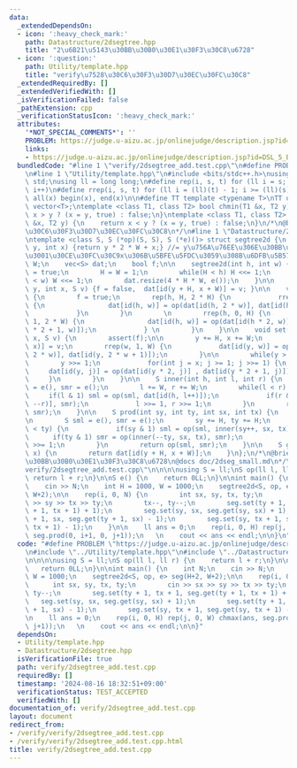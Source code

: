 ```yaml
---
data:
  _extendedDependsOn:
  - icon: ':heavy_check_mark:'
    path: Datastructure/2dsegtree.hpp
    title: "2\u6B21\u5143\u30BB\u30B0\u30E1\u30F3\u30C8\u6728"
  - icon: ':question:'
    path: Utility/template.hpp
    title: "verify\u7528\u30C6\u30F3\u30D7\u30EC\u30FC\u30C8"
  _extendedRequiredBy: []
  _extendedVerifiedWith: []
  _isVerificationFailed: false
  _pathExtension: cpp
  _verificationStatusIcon: ':heavy_check_mark:'
  attributes:
    '*NOT_SPECIAL_COMMENTS*': ''
    PROBLEM: https://judge.u-aizu.ac.jp/onlinejudge/description.jsp?id=DSL_5_B&lang=ja
    links:
    - https://judge.u-aizu.ac.jp/onlinejudge/description.jsp?id=DSL_5_B&lang=ja
  bundledCode: "#line 1 \"verify/2dsegtree_add.test.cpp\"\n#define PROBLEM \"https://judge.u-aizu.ac.jp/onlinejudge/description.jsp?id=DSL_5_B&lang=ja\"\
    \n#line 1 \"Utility/template.hpp\"\n#include <bits/stdc++.h>\nusing namespace\
    \ std;\nusing ll = long long;\n#define rep(i, s, t) for (ll i = s; i < (ll)(t);\
    \ i++)\n#define rrep(i, s, t) for (ll i = (ll)(t) - 1; i >= (ll)(s); i--)\n#define\
    \ all(x) begin(x), end(x)\n\n#define TT template <typename T>\nTT using vec =\
    \ vector<T>;\ntemplate <class T1, class T2> bool chmin(T1 &x, T2 y) {\n    return\
    \ x > y ? (x = y, true) : false;\n}\ntemplate <class T1, class T2> bool chmax(T1\
    \ &x, T2 y) {\n    return x < y ? (x = y, true) : false;\n}\n/*\n@brief verify\u7528\
    \u30C6\u30F3\u30D7\u30EC\u30FC\u30C8\n*/\n#line 1 \"Datastructure/2dsegtree.hpp\"\
    \ntemplate <class S, S (*op)(S, S), S (*e)()> struct segtree2d {\n    int id(int\
    \ y, int x) {return y * 2 * W + x;} //= y\u756A\u76EE\u306E\u30BB\u30B0\u6728\u306E\
    \u3001\u30CE\u30FC\u30C9x\u306B\u5BFE\u5FDC\u3059\u308B\u6DFB\u5B57\n    int H,\
    \ W;\n    vec<S> dat;\n    bool f;\n\n    segtree2d(int h, int w) {\n        f\
    \ = true;\n        H = W = 1;\n        while(H < h) H <<= 1;\n        while(W\
    \ < w) W <<= 1;\n        dat.resize(4 * H * W, e());\n    }\n\n    void preset(int\
    \ y, int x, S v) {f = false,  dat[id(y + H, x + W)] = v; }\n\n    void build()\
    \ {\n        f = true;\n        rep(h, H, 2 * H) {\n            rrep(w, 1, W)\
    \ {\n                dat[id(h, w)] = op(dat[id(h, 2 * w)], dat[id(h, 2 * w + 1)]);\n\
    \            }\n        }\n        \n        rrep(h, 0, H) {\n            rrep(w,\
    \ 1, 2 * W) {\n                dat[id(h, w)] = op(dat[id(h * 2, w)], dat[id(h\
    \ * 2 + 1, w)]);\n            } \n        }\n    }\n\n    void set(int y, int\
    \ x, S v) {\n        assert(f);\n\n        y += H, x += W;\n        dat[id(y,\
    \ x)] = v;\n        rrep(w, 1, W) {\n            dat[id(y, w)] = op(dat[id(y,\
    \ 2 * w)], dat[id(y, 2 * w + 1)]);\n        }\n\n        while(y > 1) {\n    \
    \        y >>= 1;\n            for(int j = x; j >= 1; j >>= 1) {\n           \
    \     dat[id(y, j)] = op(dat[id(y * 2, j)] , dat[id(y * 2 + 1, j)]);\n       \
    \     }\n        }\n    }\n\n    S inner(int h, int l, int r) {\n        S sml\
    \ = e(), smr = e();\n        l += W, r += W;\n        while(l < r) {\n       \
    \     if(l & 1) sml = op(sml, dat[id(h, l++)]);\n            if(r & 1) smr = op(dat[id(h,\
    \ --r)], smr);\n            l >>= 1, r >>= 1;\n        }\n        return op(sml,\
    \ smr);\n    }\n\n    S prod(int sy, int ty, int sx, int tx) {\n        assert(f);\n\
    \n        S sml = e(), smr = e();\n        sy += H, ty += H;\n        while(sy\
    \ < ty) {\n            if(sy & 1) sml = op(sml, inner(sy++, sx, tx));\n      \
    \      if(ty & 1) smr = op(inner(--ty, sx, tx), smr);\n            sy >>= 1, ty\
    \ >>= 1;\n        }\n        return op(sml, smr);\n    }\n\n    S get(int y, int\
    \ x) {\n        return dat[id(y + H, x + W)];\n    }\n};\n/*\n@brief 2\u6B21\u5143\
    \u30BB\u30B0\u30E1\u30F3\u30C8\u6728\n@docs doc/2dseg_small.md\n*/\n#line 4 \"\
    verify/2dsegtree_add.test.cpp\"\n\n\n\nusing S = ll;\nS op(ll l, ll r) {\n   \
    \ return l + r;\n}\n\nS e() {\n    return 0LL;\n}\n\nint main() {\n    int N;\n\
    \    cin >> N;\n    int H = 1000, W = 1000;\n    segtree2d<S, op, e> seg(H+2,\
    \ W+2);\n\n    rep(i, 0, N) {\n        int sx, sy, tx, ty;\n        cin >> sx\
    \ >> sy >> tx >> ty;\n        tx--, ty--;\n        seg.set(ty + 1, tx + 1, seg.get(ty\
    \ + 1, tx + 1) + 1);\n        seg.set(sy, sx, seg.get(sy, sx) + 1);\n        seg.set(ty\
    \ + 1, sx, seg.get(ty + 1, sx) - 1);\n        seg.set(sy, tx + 1, seg.get(sy,\
    \ tx + 1) - 1);\n    }\n\n    ll ans = 0;\n    rep(i, 0, H) rep(j, 0, W) chmax(ans,\
    \ seg.prod(0, i+1, 0, j+1));\n   \n    cout << ans << endl;\n\n}\n"
  code: "#define PROBLEM \"https://judge.u-aizu.ac.jp/onlinejudge/description.jsp?id=DSL_5_B&lang=ja\"\
    \n#include \"../Utility/template.hpp\"\n#include \"../Datastructure/2dsegtree.hpp\"\
    \n\n\n\nusing S = ll;\nS op(ll l, ll r) {\n    return l + r;\n}\n\nS e() {\n \
    \   return 0LL;\n}\n\nint main() {\n    int N;\n    cin >> N;\n    int H = 1000,\
    \ W = 1000;\n    segtree2d<S, op, e> seg(H+2, W+2);\n\n    rep(i, 0, N) {\n  \
    \      int sx, sy, tx, ty;\n        cin >> sx >> sy >> tx >> ty;\n        tx--,\
    \ ty--;\n        seg.set(ty + 1, tx + 1, seg.get(ty + 1, tx + 1) + 1);\n     \
    \   seg.set(sy, sx, seg.get(sy, sx) + 1);\n        seg.set(ty + 1, sx, seg.get(ty\
    \ + 1, sx) - 1);\n        seg.set(sy, tx + 1, seg.get(sy, tx + 1) - 1);\n    }\n\
    \n    ll ans = 0;\n    rep(i, 0, H) rep(j, 0, W) chmax(ans, seg.prod(0, i+1, 0,\
    \ j+1));\n   \n    cout << ans << endl;\n\n}"
  dependsOn:
  - Utility/template.hpp
  - Datastructure/2dsegtree.hpp
  isVerificationFile: true
  path: verify/2dsegtree_add.test.cpp
  requiredBy: []
  timestamp: '2024-08-16 18:32:51+09:00'
  verificationStatus: TEST_ACCEPTED
  verifiedWith: []
documentation_of: verify/2dsegtree_add.test.cpp
layout: document
redirect_from:
- /verify/verify/2dsegtree_add.test.cpp
- /verify/verify/2dsegtree_add.test.cpp.html
title: verify/2dsegtree_add.test.cpp
---
```

